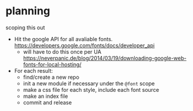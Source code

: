 # planning
scoping this out

* Hit the google API for all avaliable fonts. https://developers.google.com/fonts/docs/developer_api
  * will have to do this once per UA https://neverpanic.de/blog/2014/03/19/downloading-google-web-fonts-for-local-hosting/
* For each result:
  * find/create a new repo
  * init a new module if necessary under the `@font` scope
  * make a css file for each style, include each font source
  * make an index file
  * commit and release
